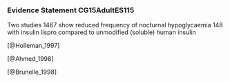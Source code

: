 ### Evidence Statement CG15AdultES115
Two studies 1467 show reduced frequency of nocturnal hypoglycaemia 148 with insulin lispro compared to unmodified (soluble) human insulin 



[@Holleman_1997]

[@Ahmed_1998]

[@Brunelle_1998]
